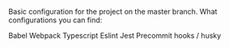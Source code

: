 Basic configuration for the project on the master branch. What configurations you can find:

Babel
Webpack
Typescript
Eslint
Jest
Precommit hooks / husky
